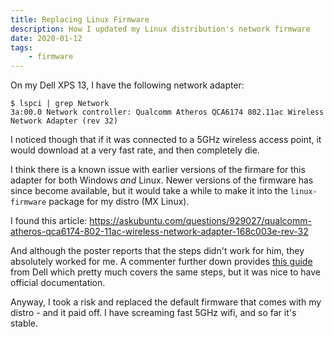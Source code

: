 ```yaml
---
title: Replacing Linux Firmware
description: How I updated my Linux distribution's network firmware 
date: 2020-01-12
tags:
    - firmware
---
```


On my Dell XPS 13, I have the following network adapter:

```
$ lspci | grep Network
3a:00.0 Network controller: Qualcomm Atheros QCA6174 802.11ac Wireless Network Adapter (rev 32)
```

I noticed though that if it was connected to a 5GHz wireless access point, it would download at a very fast rate, and then completely die.

I think there is a known issue with earlier versions of the firmare for this adapter for both Windows _and_ Linux. Newer versions of the firmware has since become available, but it would take a while to make it into the `linux-firmware` package for my distro (MX Linux).

I found this article:
https://askubuntu.com/questions/929027/qualcomm-atheros-qca6174-802-11ac-wireless-network-adapter-168c003e-rev-32

And although the poster reports that the steps didn't work for him, they absolutely worked for me. A commenter further down provides [this guide](https://www.dell.com/support/article/en-us/sln306440/killer-n1535-wireless-firmware-manual-update-guide-for-ubuntu-systems?lang=en) from Dell which pretty much covers the same steps, but it was nice to have official documentation.

Anyway, I took a risk and replaced the default firmware that comes with my distro - and it paid off. I have screaming fast 5GHz wifi, and so far it's stable. 